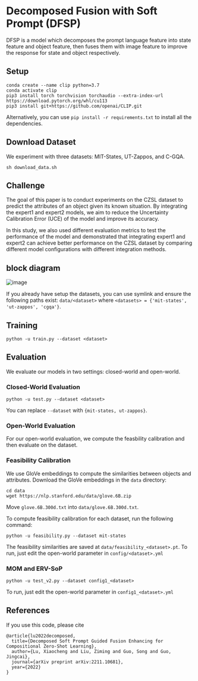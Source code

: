 # Decomposed Fusion with Soft Prompt (DFSP)
DFSP is a model which decomposes the prompt language feature into state feature and object feature, then fuses them with image feature to improve the response for state and object respectively.


## Setup
```
conda create --name clip python=3.7
conda activate clip
pip3 install torch torchvision torchaudio --extra-index-url https://download.pytorch.org/whl/cu113
pip3 install git+https://github.com/openai/CLIP.git
```
Alternatively, you can use `pip install -r requirements.txt` to install all the dependencies.

## Download Dataset
We experiment with three datasets: MIT-States, UT-Zappos, and C-GQA.
```
sh download_data.sh
```

## Challenge
The goal of this paper is to conduct experiments on the CZSL dataset to predict the attributes of an object given its known situation. By integrating the expert1 and expert2 models, we aim to reduce the Uncertainty Calibration Error (UCE) of the model and improve its accuracy.

In this study, we also used different evaluation metrics to test the performance of the model and demonstrated that integrating expert1 and expert2 can achieve better performance on the CZSL dataset by comparing different model configurations with different integration methods.

<!-- ## Experimental results
This document introduces three model configurations: ut-zappos(baseline), ut-zappos_ours, and ut-zappos_ours_0.05. The main purpose of these configurations is to compare the accuracy and uncalibrated expected penalty (UCE) of the model under different loss functions.
| Model Configuration | Lattr | Lobj | Lattr_ours | 
| -------- | -------- | -------- | -------- |
| ut-zappos(baseline)| 0.01 | 0.01 | 0 |
| ut-zappos_ours | 0 | 0.01 | 0.01 |
| ut-zappos_ours_0.005 | 0 | 0.005 | 0.005 |

| Model Configuration | ep1 attr acc(↑) | ep2 attr acc(↑) | ep3 attr acc(↑) | ep1 uce(↓) | ep2 uce(↓) | ep3 uce(↓)| table_acc_ep12(↑) | table_acc_ep123_ys(↑) | table_acc_yfs_ep23_nfs_ep1(↑) |
| -------- | -------- | -------- | -------- | -------- | -------- | -------- |  -------- | -------- |  -------- |
| ut-zappos(baseline)            |  0.4191 | 0.4184 | 0.4131 | 0.1579 | 0.3663 | 0.1861 | 0.4234▲ | 0.4153 |  0.4181 |
| ut-zappos_ours                 |  0.4013 | 0.4184 | 0.3867 | 0.1024 | 0.3663 | 0.1726 | 0.4159  | 0.4032 |  0.3879 |
| ut-zappos_ours_0.005           |  0.4253 | 0.4184 | 0.4119 | 0.1263 | 0.3663 | 0.1973 | 0.4293▲ | 0.4265 |  0.4290▲|



| Model Configuration | Lattr | Lobj | Lattr_ours | 
| -------- | -------- | -------- | -------- |
| mit-state(baseline)  | 0.01 | 0.01 | 0 |
| mit-states_ours      | 0 | 0.01 | 0.01 |
| mit-states_ours_0.05 | 0 | 0.005 | 0.005 |

| Model Configuration | ep1 attr acc(↑) | ep2 attr acc(↑) | ep3 attr acc(↑) | ep1 uce(↓) | ep2 uce(↓) | ep3 uce(↓)| table_acc_ep12(↑) | table_acc_ep123_ys(↑) | table_acc_yfs_ep23_nfs_ep1(↑) |
| -------- | -------- | -------- | -------- | -------- | -------- | -------- |  -------- | -------- |  -------- |
| mit-state(baseline)  |  0.2723 | 0.3047 | 0.2837 | 0.1196 | 0.5593 | 0.4132 | 0.3065▲ | 0.2973 |  0.3197▲ |
| mit-states_ours      |  0.2754 | 0.3047 | 0.2832 | 0.1120 | 0.5593 | 0.4128 | 0.3084▲ | 0.2968 |  0.3213▲ |
| mit-states_ours_0.005|  0.2726 | 0.3047 | 0.2838 | 0.1176 | 0.5593 | 0.4127 | 0.3063▲ | 0.2960 |  0.3197▲ |




| Model Configuration | val ep1 attr acc(↑) | val ep2 attr acc(↑) | val ep1 uce(↓) | 
| -------- | -------- | -------- | -------- | 
| mit-state(baseline)  | 0.2723 | 0.3049 | 0.1196 | 
| mit-states_ours      | 0.2754 | 0.2964 | 0.1120 | 
| mit-states_ours_0.005| 0.2726 | 0.2983 | 0.1176 | 

This document introduces three model configurations: ut-zappos_ours_MC_dropout1, ut-zappos_ours_MC_dropout2, and ut-zappos_ours_MC_dropout(1+2). The main purpose of these configurations is to compare the performance of different MC dropout applications in the model in terms of accuracy and uncalibrated expected penalty (UCE).

ut-zappos_ours_MC_dropout1 is a model configuration that applies MC dropout after the image encoder, while ut-zappos_ours_MC_dropout2 applies MC dropout between the self-attention and cross-attention mechanisms. ut-zappos_ours_MC_dropout(1+2) integrates both of them.

The four model configurations all use the ut-zappos_ours_0.05 loss setting, which impacts the performance and stability of the model during training and testing.

| Model Configuration | Dropout rate | validation Monte-Carlo Dropout steps | 
| -------- | -------- | -------- |
| ut-zappos_ours_MC_dropout1| 0.3 | 3 |
| ut-zappos_ours_MC_dropout2| 0.3 | 3 |
| ut-zappos_ours_MC_dropout(1+2)| 0.3 | 3 |

in val set

| Model Configuration | ep1 attr acc(↑) | ep2 attr acc(↑) | ep3 attr acc(↑) | ep1 uce(↓) | ep2 uce(↓) | ep3 uce(↓)| table_acc_ep12(↑) | table_acc_ep13(↑) | table_acc_ep23(↑) |
| -------- | -------- | -------- | -------- | -------- | -------- | -------- |  -------- | -------- |  -------- |
| ut-zappos_ours_MC_dropout1| 0.4038 | 0.4253 | 0.0906 | 0.4211 | 0.4175 | 0.4262▲ |
| ut-zappos_ours_MC_dropout2| 0.3998 | 0.3998 | 0.1536 | 0.4764 | 0.3979 | 0.3991 |
| ut-zappos_ours_MC_dropout(1+2)| 0.3998 | 0.3727 | 0.060 | 0.4540 | 0.3991 | 0.3727 |




| Model Configuration | Dropout rate | (Model selection) validation MC Dropout steps | 
| -------- | -------- | -------- |
| ut-zappos_ours_0.05_MC_dropout(1+2)_step20 | 0.3 | 20 |

| Model Configuration | val ep1 attr acc(↑) | val ep2 attr acc(↑) | val ep1 uce(↓) | val ep2 uce(↓) | table_acc_ep12(↑) | softmax_acc(↑) |
| -------- | -------- | -------- | -------- | -------- | -------- | -------- |
| ut-zappos_ours_0.05_MC_dropout(1+2)_step20| 0.4135 | 0.4153 | 0.075 | 0.4124 | 0.4131 | 0.4169▲ | -->
## block diagram
![image](https://github.com/SerenityOuO/DFSP_project/blob/main/readme_/繪圖.png)


If you already have setup the datasets, you can use symlink and ensure the following paths exist:
`data/<dataset>` where `<datasets> = {'mit-states', 'ut-zappos', 'cgqa'}`.

## Training
```
python -u train.py --dataset <dataset>
```
## Evaluation
We evaluate our models in two settings: closed-world and open-world.

### Closed-World Evaluation
```
python -u test.py --dataset <dataset>
```
You can replace `--dataset` with `{mit-states, ut-zappos}`.


### Open-World Evaluation
For our open-world evaluation, we compute the feasbility calibration and then evaluate on the dataset.

### Feasibility Calibration
We use GloVe embeddings to compute the similarities between objects and attributes.
Download the GloVe embeddings in the `data` directory:

```
cd data
wget https://nlp.stanford.edu/data/glove.6B.zip
```
Move `glove.6B.300d.txt` into `data/glove.6B.300d.txt`.

To compute feasibility calibration for each dataset, run the following command:
```
python -u feasibility.py --dataset mit-states
```
The feasibility similarities are saved at `data/feasibility_<dataset>.pt`.
To run, just edit the open-world parameter in `config/<dataset>.yml`


### MOM and ERV-SoP
```
python -u test_v2.py --dataset config1_<dataset>
```
To run, just edit the open-world parameter in `config1_<dataset>.yml`

    
## References
If you use this code, please cite
```
@article{lu2022decomposed,
  title={Decomposed Soft Prompt Guided Fusion Enhancing for Compositional Zero-Shot Learning},
  author={Lu, Xiaocheng and Liu, Ziming and Guo, Song and Guo, Jingcai},
  journal={arXiv preprint arXiv:2211.10681},
  year={2022}
}
```